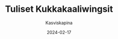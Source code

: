 ---
title: "Tuliset Kukka­kaali­wingsit"
image: "https://vegaanibotti.lauravuo.me/2024/02/2024-02-17_small.png"
date: 2024-02-17
receipt_url: "https://kasviskapina.fi/reseptit/tuliset-kukkakaaliwingsit"
author: "Kasviskapina"
---